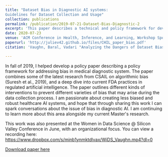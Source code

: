 ```yaml
---
title: "Dataset Bias in Diagnostic AI systems:
Guidelines for Dataset Collection and Usage"
collection: publications
permalink: /publication/2019-07-21-Dataset-Bias-Diagnostic-2
excerpt: 'This paper describes a technical and policy framework for developing less biased/more robust healthcare AI systems.'
date: 2020-07-23
venue: 'ACM Conference in Health, Inference, and Learning, Workshop Spotlight'
paperurl: 'http://juliev42.github.io/files/CHIL_paper_bias.pdf'
citation: 'Vaughn, Baral, Vadari "Analyzing the Dangers of Dataset Bias in Diagnostic AI systems: Setting Guidelines for Dataset Collection and Usage", ACM CHIL 2020'

---
```

In fall of 2019, I helped develop a policy paper describing a policy framework for addressing bias in medical diagnostic system. The paper combines some of the latest research from CSAIL on algorithmic bias (Suresh et al., 2019), and a deep dive into current FDA practices in regulated artificial intelligence. The paper outlines different kinds of interventions to prevent different varieties of bias that may arise during the data collection process. I am passionate about creating less biased and robust healthcare AI systems, and hope that through sharing this work I can spark conversations about the issue of bias in diagnostic AI. I am continuing to learn more about this area alongside my current Master's research. 

This work was also presented at the Women in Data Science @ Silicon Valley Conference in June, with an organizational focus. You can view a recording here: https://www.dropbox.com/s/minb1ynmktdlvax/WiDS_Vaughn.mp4?dl=0



[Download paper here](http://juliev42.github.io/files/CHIL_paper_bias.pdf)
